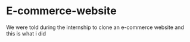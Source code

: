 # E-commerce-website
We were told during the internship to clone an e-commerce website and this is what i did
